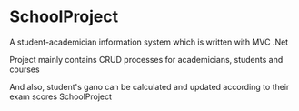 # SchoolProject
A student-academician information system which is written with MVC .Net

Project mainly contains CRUD processes for academicians, students and courses

And also, student's gano can be calculated and updated according to their exam scores SchoolProject
